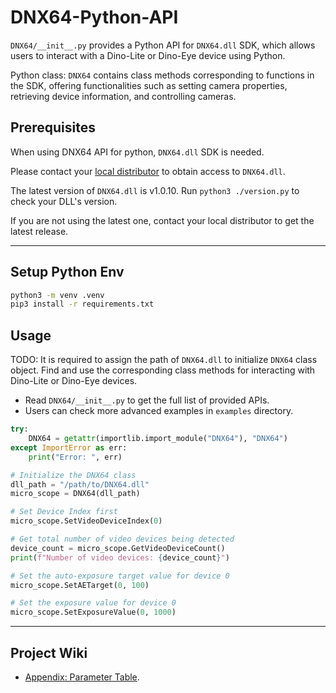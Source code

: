 # DNX64-Python-API

`DNX64/__init__.py` provides a Python API for `DNX64.dll` SDK, which allows users to interact with a Dino-Lite or Dino-Eye device using Python.

Python class: `DNX64` contains class methods corresponding to functions in the SDK, offering functionalities such as setting camera properties, retrieving device information, and controlling cameras.

## Prerequisites

When using DNX64 API for python, `DNX64.dll` SDK is needed.

Please contact your [local distributor](https://www.dino-lite.com/contact01.php) to obtain access to `DNX64.dll`.

The latest version of `DNX64.dll` is v1.0.10. Run `python3 ./version.py` to check your DLL's version.

If you are not using the latest one, contact your local distributor to get the latest release.

---

## Setup Python Env

```sh
python3 -m venv .venv
pip3 install -r requirements.txt
```

## Usage

TODO: It is required to assign the path of `DNX64.dll` to initialize `DNX64` class object. Find and use the corresponding class methods for interacting with Dino-Lite or Dino-Eye devices.

- Read `DNX64/__init__.py` to get the full list of provided APIs.
- Users can check more advanced examples in `examples` directory.

```py
try:
    DNX64 = getattr(importlib.import_module("DNX64"), "DNX64")
except ImportError as err:
    print("Error: ", err)

# Initialize the DNX64 class
dll_path = "/path/to/DNX64.dll"
micro_scope = DNX64(dll_path)

# Set Device Index first
micro_scope.SetVideoDeviceIndex(0)

# Get total number of video devices being detected
device_count = micro_scope.GetVideoDeviceCount()
print(f"Number of video devices: {device_count}")

# Set the auto-exposure target value for device 0
micro_scope.SetAETarget(0, 100)

# Set the exposure value for device 0
micro_scope.SetExposureValue(0, 1000)
```

---

## Project Wiki

- [Appendix: Parameter Table](https://github.com/dino-lite/DNX64-Python-API/wiki/Appendix:-Parameter-Table).
